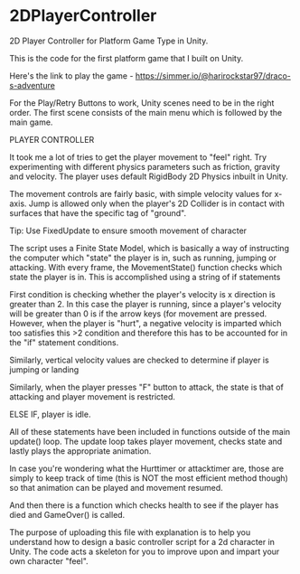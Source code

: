 # 2DPlayerController

2D Player Controller for Platform Game Type in Unity. 

This is the code for the first platform game that I built on Unity. 

Here's the link to play the game - https://simmer.io/@harirockstar97/draco-s-adventure 

For the Play/Retry Buttons to work, Unity scenes need to be in the right order. The first scene consists of the main menu which is followed by the main game. 

PLAYER CONTROLLER

It took me a lot of tries to get the player movement to "feel" right. Try experimenting with different physics parameters such as friction, gravity and velocity. The player uses default RigidBody 2D Physics inbuilt in Unity.

The movement controls are fairly basic, with simple velocity values for x-axis. Jump is allowed only when the player's 2D Collider is in contact with surfaces that have the specific tag of "ground". 

Tip: Use FixedUpdate to ensure smooth movement of character

The script uses a Finite State Model, which is basically a way of instructing the computer which "state" the player is in, such as running, jumping or attacking. With every frame, the MovementState() function checks which state the player is in. This is accomplished using a string of if statements 

First condition is checking whether the player's velocity is x direction is greater than 2. In this case the player is running, since a player's velocity will be greater than 0 is if the arrow keys (for movement are pressed. However, when the player is "hurt", a negative velocity is imparted which too satisfies this >2 condition and therefore this has to be accounted for in the "if" statement conditions. 

Similarly, vertical velocity values are checked to determine if player is jumping or landing 

Similarly, when the player presses "F" button to attack, the state is that of attacking and player movement is restricted.

ELSE IF, player is idle. 

All of these statements have been included in functions outside of the main update() loop. The update loop takes player movement, checks state and lastly plays the appropriate animation. 

In case you're wondering what the Hurttimer or attacktimer are, those are simply to keep track of time (this is NOT the most efficient method though) so that animation can be played and movement resumed. 

And then there is a function which checks health to see if the player has died and GameOver() is called. 

The purpose of uploading this file with explanation is to help you understand how to design a basic controller script for a 2d character in Unity. The code acts a skeleton for you to improve upon and impart your own character "feel". 
